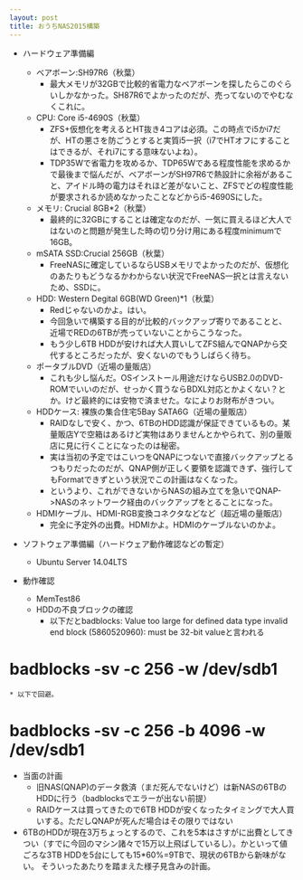 ```yaml
---
layout: post
title: おうちNAS2015構築
---
```

 * ハードウェア準備編
   - ベアボーン:SH97R6（秋葉）
     * 最大メモリが32GBで比較的省電力なベアボーンを探したらこのぐらいしかなかった。SH87R6でよかったのだが、売ってないのでやむなくこれに。
   - CPU: Core i5-4690S（秋葉）
     * ZFS+仮想化を考えるとHT抜き4コアは必須。この時点でi5かi7だが、HTの悪さを防ごうとすると実質i5一択（i7でHTオフにすることはできるが、それi7にする意味ないよね）。
     * TDP35Wで省電力を攻めるか、TDP65Wである程度性能を求めるかで最後まで悩んだが、ベアボーンがSH97R6で熱設計に余裕があること、アイドル時の電力はそれほど差がないこと、ZFSでどの程度性能が要求されるか読めなかったことなどからi5-4690Sにした。
   - メモリ: Crucial 8GB*2（秋葉）
     * 最終的に32GBにすることは確定なのだが、一気に買えるほど大人ではないのと問題が発生した時の切り分け用にある程度minimumで16GB。
   - mSATA SSD:Crucial 256GB（秋葉）
     * FreeNASに確定しているならUSBメモリでよかったのだが、仮想化のあたりもどうなるかわからない状況でFreeNAS一択とは言えないため、SSDに。
   - HDD: Western Degital 6GB(WD Green)*1（秋葉）
     * Redじゃないのかよ。はい。
     * 今回急いで構築する目的が比較的バックアップ寄りであることと、近場でREDの6TBが売っていないことからこうなった。
     * もう少し6TB HDDが安ければ大人買いしてZFS組んでQNAPから交代するところだったが、安くないのでもうしばらく待ち。
   - ポータブルDVD（近場の量販店）
     * これも少し悩んだ。OSインストール用途だけならUSB2.0のDVD-ROMでいいのだが、せっかく買うならBDXL対応とかよくない？とか。けど最終的には安物で済ませた。なによりお財布がきつい。
   - HDDケース: 裸族の集合住宅5Bay SATA6G（近場の量販店）
     * RAIDなしで安く、かつ、6TBのHDD認識が保証できているもの。某量販店Yで空箱はあるけど実物はありませんとかやられて、別の量販店に見に行くことになったのは秘密。
     * 実は当初の予定ではこいつをQNAPにつないで直接バックアップとるつもりだったのだが、QNAP側が正しく要領を認識できず、強行してもFormatできずという状況でこの計画はなくなった。
     * というより、これができないからNASの組み立てを急いでQNAP->NASのネットワーク経由のバックアップをとることになった。
   - HDMIケーブル、HDMI-RGB変換コネクタなどなど（超近場の量販店）
     * 完全に予定外の出費。HDMIかよ。HDMIのケーブルないのかよ。

* ソフトウェア準備編（ハードウェア動作確認などの暫定）
  - Ubuntu Server 14.04LTS

* 動作確認
  - MemTest86
  - HDDの不良ブロックの確認
    * 以下だとbadblocks: Value too large for defined data type invalid end block (5860520960): must be 32-bit valueと言われる  
# badblocks -sv -c 256 -w /dev/sdb1
    * 以下で回避。  
# badblocks -sv -c 256 -b 4096 -w /dev/sdb1
* 当面の計画
  - 旧NAS(QNAP)のデータ救済（まだ死んでないけど）は新NASの6TBのHDDに行う（badblocksでエラーが出ない前提）
  - RAIDケースは買ってきたので6TB HDDが安くなったタイミングで大人買いする。ただしQNAPが死んだ場合はその限りではない
* 6TBのHDDが現在3万ちょっとするので、これを5本はさすがに出費としてきつい（すでに今回のマシン諸々で15万以上飛ばしているし）。かといって値ごろな3TB HDDを5台にしても15*60%=9TBで、現状の6TBから新味がない。 そういったあたりを踏まえた様子見含みの計画。

  
